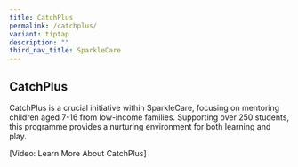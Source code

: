 ```yaml
---
title: CatchPlus
permalink: /catchplus/
variant: tiptap
description: ""
third_nav_title: SparkleCare
---
```

<h2>CatchPlus</h2>
<p>CatchPlus is a crucial initiative within SparkleCare, focusing on mentoring
children aged 7-16 from low-income families. Supporting over 250 students,
this programme provides a nurturing environment for both learning and play.</p>
<p>[Video: Learn More About CatchPlus]</p>
<p></p>